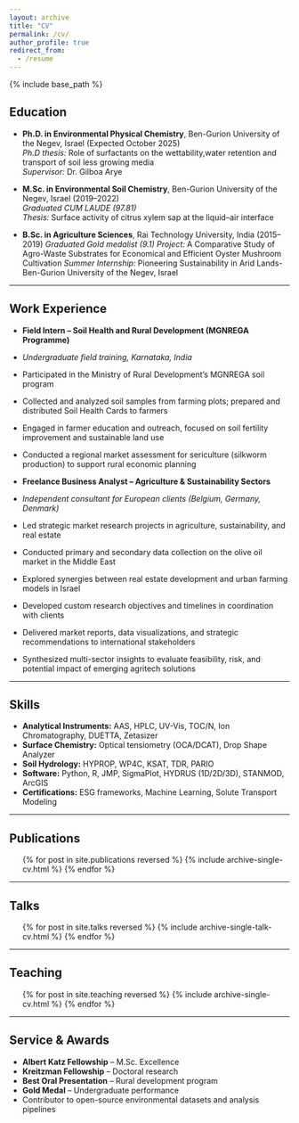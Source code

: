 ```yaml
---
layout: archive
title: "CV"
permalink: /cv/
author_profile: true
redirect_from:
  - /resume
---
```


{% include base_path %}

## Education

- **Ph.D. in Environmental Physical Chemistry**, Ben-Gurion University of the Negev, Israel (Expected October 2025)  
  *Ph.D thesis:* Role of surfactants on the wettability,water retention and transport of soil less growing media  
  *Supervisor:* Dr. Gilboa Arye

- **M.Sc. in Environmental Soil Chemistry**, Ben-Gurion University of the Negev, Israel (2019–2022)  
  *Graduated CUM LAUDE (97.81)*  
  *Thesis:* Surface activity of citrus xylem sap at the liquid–air interface

- **B.Sc. in Agriculture Sciences**, Rai Technology University, India (2015–2019)
  *Graduated Gold medalist (9.1)* 
  *Project:* A Comparative Study of Agro-Waste Substrates for Economical and Efficient Oyster Mushroom Cultivation
  *Summer Internship:* Pioneering Sustainability in Arid Lands- Ben-Gurion University of the Negev, Israel

---
## Work Experience

- **Field Intern – Soil Health and Rural Development (MGNREGA Programme)**  
- *Undergraduate field training, Karnataka, India*  
- Participated in the Ministry of Rural Development’s MGNREGA soil program  
- Collected and analyzed soil samples from farming plots; prepared and distributed Soil Health Cards to farmers  
- Engaged in farmer education and outreach, focused on soil fertility improvement and sustainable land use  
- Conducted a regional market assessment for sericulture (silkworm production) to support rural economic planning  

- **Freelance Business Analyst – Agriculture & Sustainability Sectors**  
- *Independent consultant for European clients (Belgium, Germany, Denmark)*  
- Led strategic market research projects in agriculture, sustainability, and real estate  
- Conducted primary and secondary data collection on the olive oil market in the Middle East  
- Explored synergies between real estate development and urban farming models in Israel  
- Developed custom research objectives and timelines in coordination with clients  
- Delivered market reports, data visualizations, and strategic recommendations to international stakeholders  
- Synthesized multi-sector insights to evaluate feasibility, risk, and potential impact of emerging agritech solutions

---
## Skills

- **Analytical Instruments:** AAS, HPLC, UV-Vis, TOC/N, Ion Chromatography, DUETTA, Zetasizer  
- **Surface Chemistry:** Optical tensiometry (OCA/DCAT), Drop Shape Analyzer  
- **Soil Hydrology:** HYPROP, WP4C, KSAT, TDR, PARIO  
- **Software:** Python, R, JMP, SigmaPlot, HYDRUS (1D/2D/3D), STANMOD, ArcGIS  
- **Certifications:** ESG frameworks, Machine Learning, Solute Transport Modeling  

---

## Publications

<ul>{% for post in site.publications reversed %}
  {% include archive-single-cv.html %}
{% endfor %}</ul>

---

## Talks

<ul>{% for post in site.talks reversed %}
  {% include archive-single-talk-cv.html %}
{% endfor %}</ul>

---

## Teaching

<ul>{% for post in site.teaching reversed %}
  {% include archive-single-cv.html %}
{% endfor %}</ul>

---

## Service & Awards

- **Albert Katz Fellowship** – M.Sc. Excellence
- **Kreitzman Fellowship** – Doctoral research
- **Best Oral Presentation** – Rural development program
- **Gold Medal** – Undergraduate performance
- Contributor to open-source environmental datasets and analysis pipelines
